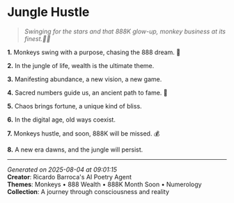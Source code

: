 # Jungle Hustle

> *Swinging for the stars and that 888K glow-up, monkey business at its finest.🐒💸*

**1.** Monkeys swing with a purpose, chasing the 888 dream. 🐒


**2.** In the jungle of life, wealth is the ultimate theme.


**3.** Manifesting abundance, a new vision, a new game.


**4.** Sacred numbers guide us, an ancient path to fame. 🔢


**5.** Chaos brings fortune, a unique kind of bliss.


**6.** In the digital age, old ways coexist.


**7.** Monkeys hustle, and soon, 888K will be missed. 💰


**8.** A new era dawns, and the jungle will persist.



---

*Generated on 2025-08-04 at 09:01:15*  
**Creator**: Ricardo Barroca's AI Poetry Agent  
**Themes**: Monkeys • 888 Wealth • 888K Month Soon • Numerology  
**Collection**: A journey through consciousness and reality